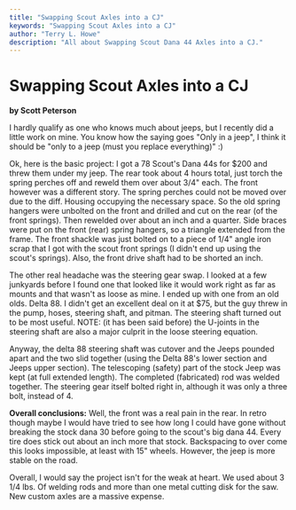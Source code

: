 ```yaml
---
title: "Swapping Scout Axles into a CJ"
keywords: "Swapping Scout Axles into a CJ"
author: "Terry L. Howe"
description: "All about Swapping Scout Dana 44 Axles into a CJ."
---
```

# Swapping Scout Axles into a CJ

<strong>by Scott Peterson</strong>

I hardly qualify as one who knows much about jeeps, but I recently did a little work on mine. You know how the saying goes "Only in a jeep", I think it should be "only to a jeep (must you replace everything)" :)

Ok, here is the basic project: I got a 78 Scout's Dana 44s for $200 and threw them under my jeep. The rear took about 4 hours total, just torch the spring perches off and reweld them over about 3/4" each. The front however was a different story. The spring perches could not be moved over due to the diff. Housing occupying the necessary space. So the old spring hangers were unbolted on the front and drilled and cut on the rear (of the front springs). Then rewelded over about an inch and a quarter. Side braces were put on the front (rear) spring hangers, so a triangle extended from the frame. The front shackle was just bolted on to a piece of 1/4" angle iron scrap that I got with the scout front springs (I didn't end up using the scout's springs). Also, the front drive shaft had to be shorted an inch.

The other real headache was the steering gear swap. I looked at a few junkyards before I found one that looked like it would work right as far as mounts and that wasn't as loose as mine. I ended up with one from an old olds. Delta 88. I didn't get an excellent deal on it at $75, but the guy threw in the pump, hoses, steering shaft, and pitman. The steering shaft turned out to be most useful. NOTE: (it has been said before) the U-joints in the steering shaft are also a major culprit in the loose steering equation.

Anyway, the delta 88 steering shaft was cutover and the Jeeps pounded apart and the two slid together (using the Delta 88's lower section and Jeeps upper section). The telescoping (safety) part of the stock Jeep was kept (at full extended length). The completed (fabricated) rod was welded together. The steering gear itself bolted right in, although it was only a three bolt, instead of 4.

**Overall conclusions:** Well, the front was a real pain in the rear. In retro though maybe I would have tried to see how long I could have gone without breaking the stock dana 30 before going to the scout's big dana 44. Every tire does stick out about an inch more that stock. Backspacing to over come this looks impossible, at least with 15" wheels. However, the jeep is more stable on the road. 

Overall, I would say the project isn't for the weak at heart. We used about 3 1/4 lbs. Of welding rods and more than one metal cutting disk for the saw. New custom axles are a massive expense. 
